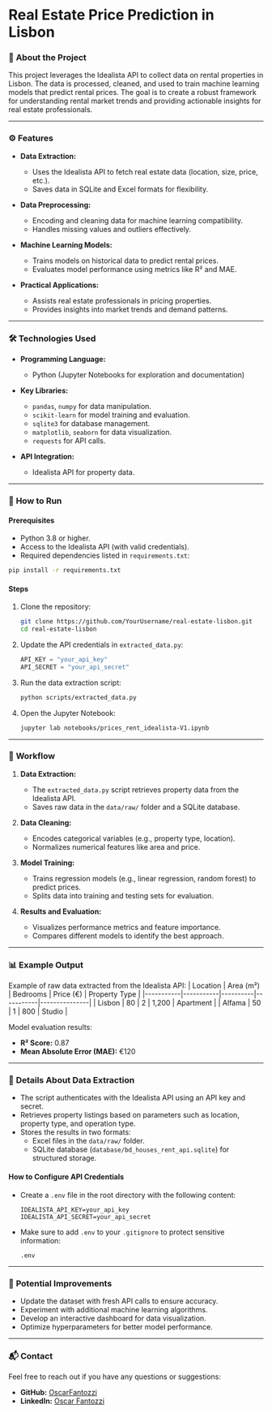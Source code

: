 
# Real Estate Price Prediction in Lisbon

### 🚀 **About the Project**

This project leverages the Idealista API to collect data on rental properties in Lisbon. The data is processed, cleaned, and used to train machine learning models that predict rental prices. The goal is to create a robust framework for understanding rental market trends and providing actionable insights for real estate professionals.

---

### ⚙️ **Features**

- **Data Extraction:**
  - Uses the Idealista API to fetch real estate data (location, size, price, etc.).
  - Saves data in SQLite and Excel formats for flexibility.

- **Data Preprocessing:**
  - Encoding and cleaning data for machine learning compatibility.
  - Handles missing values and outliers effectively.

- **Machine Learning Models:**
  - Trains models on historical data to predict rental prices.
  - Evaluates model performance using metrics like R² and MAE.

- **Practical Applications:**
  - Assists real estate professionals in pricing properties.
  - Provides insights into market trends and demand patterns.

---

### 🛠️ **Technologies Used**

- **Programming Language:**
  - Python (Jupyter Notebooks for exploration and documentation)

- **Key Libraries:**
  - `pandas`, `numpy` for data manipulation.
  - `scikit-learn` for model training and evaluation.
  - `sqlite3` for database management.
  - `matplotlib`, `seaborn` for data visualization.
  - `requests` for API calls.

- **API Integration:**
  - Idealista API for property data.

---

### 🧩 **How to Run**

#### Prerequisites
- Python 3.8 or higher.
- Access to the Idealista API (with valid credentials).
- Required dependencies listed in `requirements.txt`:

```bash
pip install -r requirements.txt
```

#### Steps
1. Clone the repository:
   ```bash
   git clone https://github.com/YourUsername/real-estate-lisbon.git
   cd real-estate-lisbon
   ```

2. Update the API credentials in `extracted_data.py`:
   ```python
   API_KEY = "your_api_key"
   API_SECRET = "your_api_secret"
   ```

3. Run the data extraction script:
   ```bash
   python scripts/extracted_data.py
   ```

4. Open the Jupyter Notebook:
   ```bash
   jupyter lab notebooks/prices_rent_idealista-V1.ipynb
   ```

---

### 📄 **Workflow**

1. **Data Extraction:**
   - The `extracted_data.py` script retrieves property data from the Idealista API.
   - Saves raw data in the `data/raw/` folder and a SQLite database.

2. **Data Cleaning:**
   - Encodes categorical variables (e.g., property type, location).
   - Normalizes numerical features like area and price.

3. **Model Training:**
   - Trains regression models (e.g., linear regression, random forest) to predict prices.
   - Splits data into training and testing sets for evaluation.

4. **Results and Evaluation:**
   - Visualizes performance metrics and feature importance.
   - Compares different models to identify the best approach.

---

### 📊 **Example Output**

Example of raw data extracted from the Idealista API:
| Location  | Area (m²) | Bedrooms | Price (€) | Property Type |
|-----------|-----------|----------|-----------|---------------|
| Lisbon    | 80        | 2        | 1,200     | Apartment     |
| Alfama    | 50        | 1        | 800       | Studio        |

Model evaluation results:
- **R² Score:** 0.87
- **Mean Absolute Error (MAE):** €120

---

### 🔧 **Details About Data Extraction**

- The script authenticates with the Idealista API using an API key and secret.
- Retrieves property listings based on parameters such as location, property type, and operation type.
- Stores the results in two formats:
  - Excel files in the `data/raw/` folder.
  - SQLite database (`database/bd_houses_rent_api.sqlite`) for structured storage.

#### **How to Configure API Credentials**
- Create a `.env` file in the root directory with the following content:
  ```env
  IDEALISTA_API_KEY=your_api_key
  IDEALISTA_API_SECRET=your_api_secret
  ```

- Make sure to add `.env` to your `.gitignore` to protect sensitive information:
  ```gitignore
  .env
  ```

---

### 🔧 **Potential Improvements**

- Update the dataset with fresh API calls to ensure accuracy.
- Experiment with additional machine learning algorithms.
- Develop an interactive dashboard for data visualization.
- Optimize hyperparameters for better model performance.

---

### 📬 **Contact**

Feel free to reach out if you have any questions or suggestions:

- **GitHub:** [OscarFantozzi](https://github.com/OscarFantozzi)
- **LinkedIn:** [Oscar Fantozzi](https://linkedin.com/in/oscarfantozzi)
